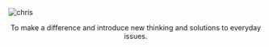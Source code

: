 
<p align="left"> <img src="https://komarev.com/ghpvc/?username=christopheralphonse&label=Profile%20views&color=0e75b6&style=flat" alt="chris" /> </p>

<p align="center">
  To make a difference and introduce new thinking and solutions to everyday issues.
</p>
